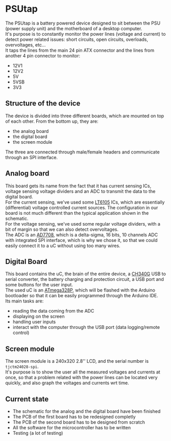 # PSUtap
The PSUtap is a battery powered device designed to sit between the PSU (power supply unit) and the motherboard of a desktop computer.  
It's purpose is to constantly monitor the power lines (voltage and current) to detect power related issues: short circuits, open circuits, overloads, overvoltages, etc...   
It taps the lines from the main 24 pin ATX connector and the lines from another 4 pin connector to monitor:
* 12V1
* 12V2
* 5V
* 5VSB
* 3V3

## Structure of the device
The device is divided into three different boards, which are mounted on top of each other. From the bottom up, they are:
* the analog board
* the digital board
* the screen module  

The three are connected through male/female headers and communicate through an SPI interface.

## Analog board
This board gets its name from the fact that it has current sensing ICs, voltage sensing voltage dividers and an ADC to transmit the data to the digital board.  
For the current sensing, we've used some [LT6105](https://www.analog.com/media/en/technical-documentation/data-sheets/6105fa.pdf) ICs, which are essentially (differential) voltage controlled current sources. The configuration in our board is not much different than the typical application shown in the schematic.  
For the voltage sensing, we've used some regular voltage dividers, with a bit of margin so that we can also detect overvoltages.  
The ADC is an [AD7708](https://www.analog.com/media/en/technical-documentation/data-sheets/AD7708_7718.pdf), which is a delta-sigma, 16 bits, 10 channels ADC with integrated SPI interface, which is why we chose it, so that we could easily connect it to a uC without using too many wires.

## Digital Board
This board contains the uC, the brain of the entire device, a [CH340G](https://cdn.sparkfun.com/datasheets/Dev/Arduino/Other/CH340DS1.PDF) USB to serial converter,  the battery charging and protection circuit, a USB port and some buttons for the user input.  
The used uC is an [ATmega328P](https://ww1.microchip.com/downloads/en/DeviceDoc/Atmel-7810-Automotive-Microcontrollers-ATmega328P_Datasheet.pdf), which will be flashed with the Arduino bootloader so that it can be easily programmed through the Arduino IDE.  
Its main tasks are:
* reading the data coming from the ADC
* displaying on the screen
* handling user inputs
* interact with the computer through the USB port (data logging/remote control)

## Screen module
The screen module is a 240x320 2.8'' LCD, and the serial number is `tjctm24028-spi`.  
It's purpose is to show the user all the measured voltages and currents at once, so that a problem related with the power lines can be located very quickly, and also graph the voltages and currents wrt time.

## Current state
* The schematic for the analog and the digital board have been finished
* The PCB of the first board has to be redesigned completly
* The PCB of the second board has to be designed from scratch
* All the software for the microcontroller has to be written
* Testing (a lot of testing)
